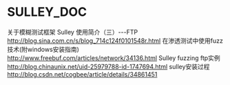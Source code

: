 SULLEY_DOC
==========

关于模糊测试框架 Sulley 使用简介（三）---FTP   http://blog.sina.com.cn/s/blog_714c124f0101548r.html
在渗透测试中使用fuzz技术(附windows安装指南) http://www.freebuf.com/articles/network/34136.html
Sulley fuzzing ftp实例  http://blog.chinaunix.net/uid-25979788-id-1747694.html
sulley安装过程 http://blog.csdn.net/cogbee/article/details/34861451
